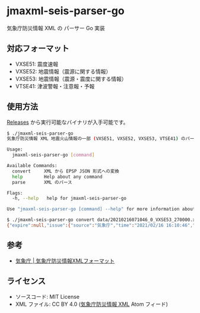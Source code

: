 # jmaxml-seis-parser-go

気象庁防災情報 XML の パーサー Go 実装

## 対応フォーマット

- VXSE51: 震度速報
- VXSE52: 地震情報（震源に関する情報）
- VXSE53: 地震情報（震源・震度に関する情報）
- VTSE41: 津波警報・注意報・予報

## 使用方法

[Releases](https://github.com/p2pquake/jmaxml-seis-parser-go/releases) から実行可能なバイナリが入手可能です。

```sh
$ ./jmaxml-seis-parser-go
気象庁防災情報 XML 地震火山情報の一部 (VXSE51, VXSE52, VXSE53, VTSE41) のパーサ

Usage:
  jmaxml-seis-parser-go [command]

Available Commands:
  convert     XML から EPSP JSON 形式への変換
  help        Help about any command
  parse       XML のパース

Flags:
  -h, --help   help for jmaxml-seis-parser-go

Use "jmaxml-seis-parser-go [command] --help" for more information about a command.

$ ./jmaxml-seis-parser-go convert data/20210216071046_0_VXSE53_270000.xml
{"expire":null,"issue":{"source":"気象庁","time":"2021/02/16 16:10:46","type":"DetailScale","correct":"None"},"earthquake":{"time":"2021/02/16 16:07:00","hypocenter":{"name":"大阪府南部","latitude":34.3,"longitude":135.2,"depth":0,"magnitude":1.5},"maxScale":10,"domesticTsunami":"None","foreignTsunami":"Unknown"},"points":[{"pref":"和歌山県","addr":"和歌山市一番丁","scale":10,"isArea":false}]}
```

## 参考

- [気象庁 | 気象庁防災情報XMLフォーマット](http://xml.kishou.go.jp/)

## ライセンス

- ソースコード: MIT License
- XML ファイル: CC BY 4.0 ([気象庁防災情報 XML](http://xml.kishou.go.jp/xmlpull.html) Atom フィード)
